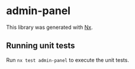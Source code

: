 # admin-panel

This library was generated with [Nx](https://nx.dev).

## Running unit tests

Run `nx test admin-panel` to execute the unit tests.
